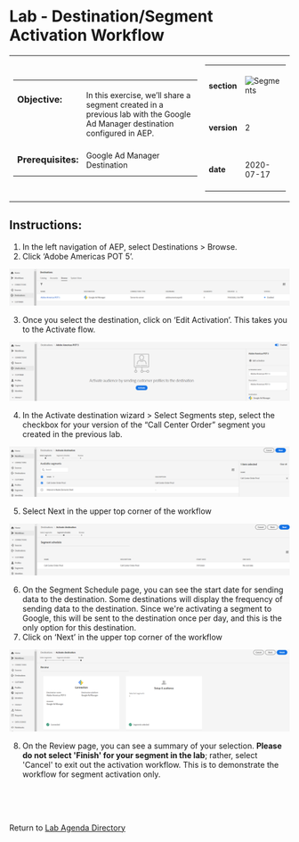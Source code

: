 Lab  - Destination/Segment Activation Workflow  
==========
<table style="border-collapse: collapse; border: none;" class="tab" cellspacing="0" cellpadding="0">

<tr style="border: none;">

<div align="left">
<td width="600" style="border: none;">
<table>
<tbody valign="top">
      <tr width="500">
            <td valign="top"><h3>Objective:</h3></td>
            <td valign="top"><br>In this exercise, we’ll share a segment created in a previous lab with the Google Ad Manager destination configured in AEP.</br>
            </td>
     </tr>
     <tr width="500">
           <td valign="top"><h3>Prerequisites:</h3></td>
           <td valign="top"><br>Google Ad Manager Destination</td>
     </tr>
</tbody>
</table>
</td>
</div>

<div align="right">
<td style="border: none;" valign="top">

<table>
<tbody valign="top">
      <tr>
            <td valign="middle" height="70"><b>section</b></td>
            <td valign="middle" height="70"><img src="https://github.com/adobe/AEP-Hands-on-Labs/blob/master/assets/images/left_hand_nav_menu_segments.png?raw=true" alt="Segments"></td>
      </tr>
      <tr>
            <td valign="middle" height="70"><b>version</b></td>
            <td valign="middle" height="70">2</td>
      </tr>
      <tr>
            <td valign="middle" height="70"><b>date</b></td>
            <td valign="middle" height="70">2020-07-17</td>
      </tr>
</tbody>
</table>
</td>
</div>

</tr>
</table>

Instructions:
-----------------
1.	In the left navigation of AEP, select Destinations > Browse.
2.	Click ‘Adobe Americas POT 5’. 

![Demo](./images/act_browse.png)

3.	Once you select the destination, click on ‘Edit Activation’. This takes you to the Activate flow.

![Demo](./images/act_edit.png)
 
4.	In the Activate destination wizard > Select Segments step, select the checkbox for your version of the “Call Center Order” segment you created in the previous lab.

![Demo](./images/act_segment_step1.png)
 
5.	Select Next in the upper top corner of the workflow

![Demo](./images/act_segment_schedule_step2.png)

6.	On the Segment Schedule page, you can see the start date for sending data to the destination. Some destinations will display the frequency of sending data to the destination. Since we're activating a segment to Google, this will be sent to the destination once per day, and this is the only option for this destination.
7.	Click on ‘Next’ in the upper top corner of the workflow

![Demo](./images/act_segment_review_step3.png)

8.	On the Review page, you can see a summary of your selection. <b>Please do not select 'Finish' for your segment in the lab</b>; rather, select 'Cancel' to exit out the activation workflow. This is to demonstrate the workflow for segment activation only.

<br>
<br>
<br>

Return to [Lab Agenda Directory](https://github.com/adobe/AEP-Hands-on-Labs/blob/master/labs/retail/README.md#lab-agenda)
